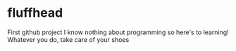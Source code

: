 # fluffhead
First github project
I know nothing about programming so here's to learning! 
Whatever you do, take care of your shoes
